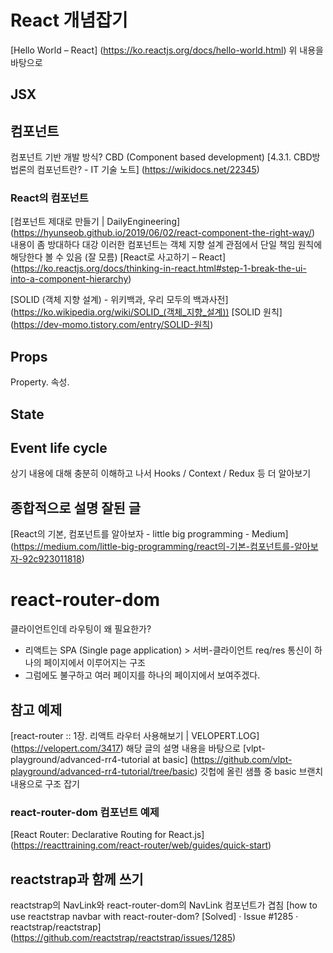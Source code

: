 # React 개념잡기
[Hello World – React] (https://ko.reactjs.org/docs/hello-world.html)
위 내용을 바탕으로
## JSX

## 컴포넌트
컴포넌트 기반 개발 방식?
CBD (Component based development)
[4.3.1. CBD방법론의 컴포넌트란? - IT 기술 노트] (https://wikidocs.net/22345)

### React의 컴포넌트
[컴포넌트 제대로 만들기 | DailyEngineering] (https://hyunseob.github.io/2019/06/02/react-component-the-right-way/)
내용이 좀 방대하다
대강 이러한 컴포넌트는 객체 지향 설계 관점에서 단일 책임 원칙에 해당한다 볼 수 있음 (잘 모름)
[React로 사고하기 – React] (https://ko.reactjs.org/docs/thinking-in-react.html#step-1-break-the-ui-into-a-component-hierarchy)

[SOLID (객체 지향 설계) - 위키백과, 우리 모두의 백과사전] (https://ko.wikipedia.org/wiki/SOLID_(객체_지향_설계))
[SOLID 원칙] (https://dev-momo.tistory.com/entry/SOLID-원칙)

## Props
Property. 속성. 
## State

## Event life cycle

상기 내용에 대해 충분히 이해하고 나서 Hooks / Context / Redux 등 더 알아보기

## 종합적으로 설명 잘된 글
[React의 기본, 컴포넌트를 알아보자 - little big programming - Medium] (https://medium.com/little-big-programming/react의-기본-컴포넌트를-알아보자-92c923011818)


# react-router-dom
클라이언트인데 라우팅이 왜 필요한가?
- 리액트는 SPA (Single page application) > 서버-클라이언트 req/res 통신이 하나의 페이지에서 이루어지는 구조
- 그럼에도 불구하고 여러 페이지를 하나의 페이지에서 보여주겠다.

## 참고 예제
[react-router :: 1장. 리액트 라우터 사용해보기 | VELOPERT.LOG] (https://velopert.com/3417)
해당 글의 설명 내용을 바탕으로
[vlpt-playground/advanced-rr4-tutorial at basic] (https://github.com/vlpt-playground/advanced-rr4-tutorial/tree/basic)
깃헙에 올린 샘플 중 basic 브랜치 내용으로 구조 잡기

### react-router-dom 컴포넌트 예제
[React Router: Declarative Routing for React.js] (https://reacttraining.com/react-router/web/guides/quick-start)

## reactstrap과 함께 쓰기
reactstrap의 NavLink와 react-router-dom의 NavLink 컴포넌트가 겹침
[how to use reactstrap navbar with react-router-dom? [Solved] · Issue #1285 · reactstrap/reactstrap] (https://github.com/reactstrap/reactstrap/issues/1285)
